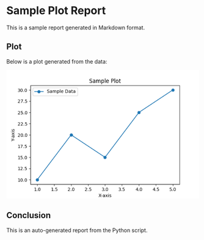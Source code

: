
# Sample Plot Report

This is a sample report generated in Markdown format.

## Plot

Below is a plot generated from the data:

![Sample Plot](./plot.png)

## Conclusion

This is an auto-generated report from the Python script.
    